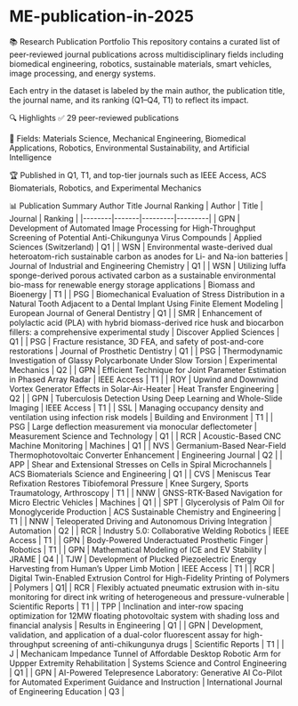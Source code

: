# ME-publication-in-2025
📚 Research Publication Portfolio
This repository contains a curated list of peer-reviewed journal publications across multidisciplinary fields including biomedical engineering, robotics, sustainable materials, smart vehicles, image processing, and energy systems.

Each entry in the dataset is labeled by the main author, the publication title, the journal name, and its ranking (Q1–Q4, T1) to reflect its impact.

🔍 Highlights
✅ 29 peer-reviewed publications

🧠 Fields: Materials Science, Mechanical Engineering, Biomedical Applications, Robotics, Environmental Sustainability, and Artificial Intelligence

🏆 Published in Q1, T1, and top-tier journals such as IEEE Access, ACS Biomaterials, Robotics, and Experimental Mechanics

📊 Publication Summary
Author	Title	Journal	Ranking
| Author | Title | Journal | Ranking |
|--------|-------|---------|---------|
| GPN | Development of Automated Image Processing for High-Throughput Screening of Potential Anti-Chikungunya Virus Compounds | Applied Sciences (Switzerland) | Q1 |
| WSN | Environmental waste-derived dual heteroatom-rich sustainable carbon as anodes for Li- and Na-ion batteries | Journal of Industrial and Engineering Chemistry | Q1 |
| WSN | Utilizing luffa sponge-derived porous activated carbon as a sustainable environmental bio-mass for renewable energy storage applications | Biomass and Bioenergy | T1 |
| PSG | Biomechanical Evaluation of Stress Distribution in a Natural Tooth Adjacent to a Dental Implant Using Finite Element Modeling | European Journal of General Dentistry | Q1 |
| SMR | Enhancement of polylactic acid (PLA) with hybrid biomass-derived rice husk and biocarbon fillers: a comprehensive experimental study | Discover Applied Sciences | Q1 |
| PSG | Fracture resistance, 3D FEA, and safety of post-and-core restorations | Journal of Prosthetic Dentistry | Q1 |
| PSG | Thermodynamic Investigation of Glassy Polycarbonate Under Slow Torsion | Experimental Mechanics | Q2 |
| GPN | Efficient Technique for Joint Parameter Estimation in Phased Array Radar | IEEE Access | T1 |
| ROY | Upwind and Downwind Vortex Generator Effects in Solar-Air-Heater | Heat Transfer Engineering | Q2 |
| GPN | Tuberculosis Detection Using Deep Learning and Whole-Slide Imaging | IEEE Access | T1 |
| SSL | Managing occupancy density and ventilation using infection risk models | Building and Environment | T1 |
| PSG | Large deflection measurement via monocular deflectometer | Measurement Science and Technology | Q1 |
| RCR | Acoustic-Based CNC Machine Monitoring | Machines | Q1 |
| NVS | Germanium-Based Near-Field Thermophotovoltaic Converter Enhancement | Engineering Journal | Q2 |
| APP | Shear and Extensional Stresses on Cells in Spiral Microchannels | ACS Biomaterials Science and Engineering | Q1 |
| CVS | Meniscus Tear Refixation Restores Tibiofemoral Pressure | Knee Surgery, Sports Traumatology, Arthroscopy | T1 |
| NNW | GNSS-RTK-Based Navigation for Micro Electric Vehicles | Machines | Q1 |
| SPT | Glycerolysis of Palm Oil for Monoglyceride Production | ACS Sustainable Chemistry and Engineering | T1 |
| NNW | Teleoperated Driving and Autonomous Driving Integration | Automation | Q2 |
| RCR | Industry 5.0: Collaborative Welding Robotics | IEEE Access | T1 |
| GPN | Body-Powered Underactuated Prosthetic Finger | Robotics | T1 |
| GPN | Mathematical Modeling of ICE and EV Stability | JRAME | Q4 |
| TJW | Development of Plucked Piezoelectric Energy Harvesting from Human’s Upper Limb Motion | IEEE Access | T1 |
| RCR | Digital Twin-Enabled Extrusion Control for High-Fidelity Printing of Polymers | Polymers | Q1|
| RCR | Flexibly actuated pneumatic extrusion with in-situ monitoring for direct ink writing of heterogeneous and pressure-vulnerable | Scientific Reports | T1 |
| TPP | Inclination and inter-row spacing optimization for 12MW floating photovoltaic system with shading loss and financial analysis | Results in Engineering | Q1 |
| GPN | Development, validation, and application of a dual-color fluorescent assay for high-throughput screening of anti-chikungunya drugs | Scientific Reports | T1 |
| J | Mechanicam Impedance Tunnel of Affordable Desktop Robotic Arm for Uppper Extremity Rehabilitation | Systems Science and Control Engineering | Q1 |
| GPN | AI-Powered Telepresence Laboratory: Generative AI Co-Pilot for Automated Experiment Guidance and Instruction | International Journal of Engineering Education | Q3 |
